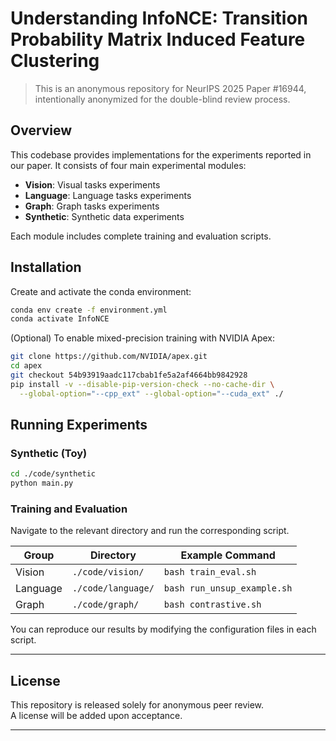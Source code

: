 # Understanding InfoNCE: Transition Probability Matrix Induced Feature Clustering

> This is an anonymous repository for NeurIPS 2025 Paper #16944, intentionally anonymized for the double-blind review process.

## Overview

This codebase provides implementations for the experiments reported in our paper. It consists of four main experimental modules:

- **Vision**: Visual tasks experiments
- **Language**: Language tasks experiments
- **Graph**: Graph tasks experiments
- **Synthetic**: Synthetic data experiments

Each module includes complete training and evaluation scripts.



## Installation

Create and activate the conda environment:

```bash
conda env create -f environment.yml
conda activate InfoNCE
```

(Optional) To enable mixed-precision training with NVIDIA Apex:

```bash
git clone https://github.com/NVIDIA/apex.git
cd apex
git checkout 54b93919aadc117cbab1fe5a2af4664bb9842928
pip install -v --disable-pip-version-check --no-cache-dir \
  --global-option="--cpp_ext" --global-option="--cuda_ext" ./
```


## Running Experiments

### Synthetic (Toy)

```bash
cd ./code/synthetic
python main.py
```

###  Training and Evaluation

Navigate to the relevant directory and run the corresponding script.

| Group           | Directory                            | Example Command                |
|-----------------|---------------------------------------|--------------------------------|
| Vision          | `./code/vision/`           | `bash train_eval.sh`   |
| Language        | `./code/language/`        | `bash run_unsup_example.sh`          |
| Graph            | `./code/graph/`           | `bash contrastive.sh`          |

You can reproduce our results by modifying the configuration files in each script.

---

## License

This repository is released solely for anonymous peer review.  
A license will be added upon acceptance.

---
